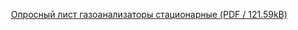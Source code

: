  [Опросный лист газоанализаторы стационарные (PDF / 121.59kB)](https://eriskip.com/uploads/files/ru/17/80/gazoanalizatory-stacionarnye.pdf)
 